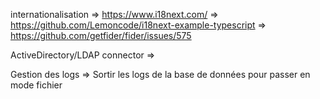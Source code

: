 internationalisation
=> https://www.i18next.com/
=> https://github.com/Lemoncode/i18next-example-typescript
=> https://github.com/getfider/fider/issues/575

ActiveDirectory/LDAP connector
=> 

Gestion des logs
=> Sortir les logs de la base de données pour passer en mode fichier
